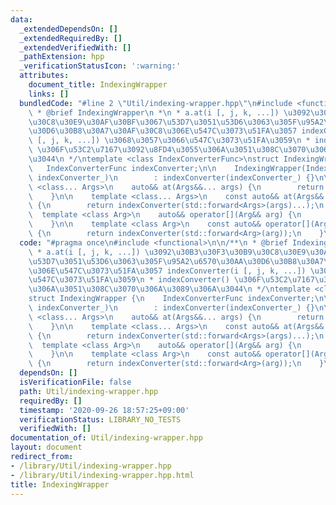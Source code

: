 ```yaml
---
data:
  _extendedDependsOn: []
  _extendedRequiredBy: []
  _extendedVerifiedWith: []
  _pathExtension: hpp
  _verificationStatusIcon: ':warning:'
  attributes:
    document_title: IndexingWrapper
    links: []
  bundledCode: "#line 2 \"Util/indexing-wrapper.hpp\"\n#include <functional>\n\n/**\n\
    \ * @brief IndexingWrapper\n *\n * a.at(i [, j, k, ...]) \u3092\u30B3\u30F3\u30B9\
    \u30C8\u30E9\u30AF\u30BF\u3067\u53D7\u3051\u53D6\u3063\u305F\u95A2\u6570\u30AA\
    \u30D6\u30B8\u30A7\u30AF\u30C8\u306E\u547C\u3073\u51FA\u3057 indexConverter(i\
    \ [, j, k, ...]) \u3068\u3057\u3066\u547C\u3073\u51FA\u3059\n * indexConverter()\
    \ \u306F\u53C2\u7167\u3092\u8FD4\u3055\u306A\u3051\u308C\u3070\u306A\u3089\u306A\
    \u3044\n */\ntemplate <class IndexConverterFunc>\nstruct IndexingWrapper {\n \
    \   IndexConverterFunc indexConverter;\n\n    IndexingWrapper(IndexConverterFunc\
    \ indexConverter_)\n        : indexConverter(indexConverter_) {}\n\n    template\
    \ <class... Args>\n    auto&& at(Args&&... args) {\n        return indexConverter(std::forward<Args>(args)...);\n\
    \    }\n\n    template <class... Args>\n    const auto&& at(Args&&... args) const\
    \ {\n        return indexConverter(std::forward<Args>(args)...);\n    }\n\n  \
    \  template <class Arg>\n    auto&& operator[](Arg&& arg) {\n        return indexConverter(std::forward<Arg>(arg));\n\
    \    }\n\n    template <class Arg>\n    const auto&& operator[](Arg&& arg) const\
    \ {\n        return indexConverter(std::forward<Arg>(arg));\n    }\n};\n"
  code: "#pragma once\n#include <functional>\n\n/**\n * @brief IndexingWrapper\n *\n\
    \ * a.at(i [, j, k, ...]) \u3092\u30B3\u30F3\u30B9\u30C8\u30E9\u30AF\u30BF\u3067\
    \u53D7\u3051\u53D6\u3063\u305F\u95A2\u6570\u30AA\u30D6\u30B8\u30A7\u30AF\u30C8\
    \u306E\u547C\u3073\u51FA\u3057 indexConverter(i [, j, k, ...]) \u3068\u3057\u3066\
    \u547C\u3073\u51FA\u3059\n * indexConverter() \u306F\u53C2\u7167\u3092\u8FD4\u3055\
    \u306A\u3051\u308C\u3070\u306A\u3089\u306A\u3044\n */\ntemplate <class IndexConverterFunc>\n\
    struct IndexingWrapper {\n    IndexConverterFunc indexConverter;\n\n    IndexingWrapper(IndexConverterFunc\
    \ indexConverter_)\n        : indexConverter(indexConverter_) {}\n\n    template\
    \ <class... Args>\n    auto&& at(Args&&... args) {\n        return indexConverter(std::forward<Args>(args)...);\n\
    \    }\n\n    template <class... Args>\n    const auto&& at(Args&&... args) const\
    \ {\n        return indexConverter(std::forward<Args>(args)...);\n    }\n\n  \
    \  template <class Arg>\n    auto&& operator[](Arg&& arg) {\n        return indexConverter(std::forward<Arg>(arg));\n\
    \    }\n\n    template <class Arg>\n    const auto&& operator[](Arg&& arg) const\
    \ {\n        return indexConverter(std::forward<Arg>(arg));\n    }\n};\n"
  dependsOn: []
  isVerificationFile: false
  path: Util/indexing-wrapper.hpp
  requiredBy: []
  timestamp: '2020-09-26 18:57:25+09:00'
  verificationStatus: LIBRARY_NO_TESTS
  verifiedWith: []
documentation_of: Util/indexing-wrapper.hpp
layout: document
redirect_from:
- /library/Util/indexing-wrapper.hpp
- /library/Util/indexing-wrapper.hpp.html
title: IndexingWrapper
---
```

